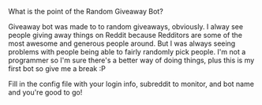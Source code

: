 What is the point of the Random Giveaway Bot?

Giveaway bot was made to to random giveaways, obviously. I alway see people giving away things on Reddit because Redditors are some of the most awesome and generous people around.
But I was always seeing problems with people being able to fairly randomly pick people. I'm not a programmer so I'm sure there's a better way of doing things, plus this is my first bot so give me a break :P

Fill in the config file with your login info, subreddit to monitor, and bot name and you're good to go! 


